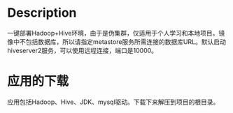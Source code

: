# Description
  一键部署Hadoop+Hive环境，由于是伪集群，仅适用于个人学习和本地项目。镜像中不包括数据库，所以请指定metastore服务所需连接的数据库URL。默认启动hiveserver2服务，可以使用远程连接，端口是10000。

# 应用的下载
  应用包括Hadoop、Hive、JDK、mysql驱动。下载下来解压到项目的根目录。
